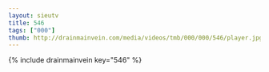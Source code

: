 ```yaml
--- 
layout: sieutv
title: 546
tags: ["000"]
thumb: http://drainmainvein.com/media/videos/tmb/000/000/546/player.jpg
---
```

{% include drainmainvein key="546" %} 
